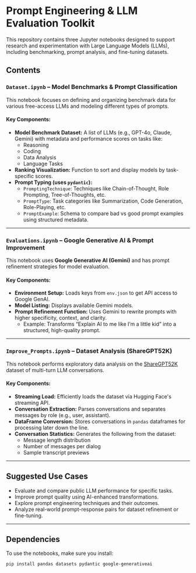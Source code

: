 # Prompt Engineering & LLM Evaluation Toolkit

This repository contains three Jupyter notebooks designed to support research and experimentation with Large Language Models (LLMs), including benchmarking, prompt analysis, and fine-tuning datasets.

## Contents

### `Dataset.ipynb` – Model Benchmarks & Prompt Classification

This notebook focuses on defining and organizing benchmark data for various free-access LLMs and modeling different types of prompts.

#### Key Components:
- **Model Benchmark Dataset:** A list of LLMs (e.g., GPT-4o, Claude, Gemini) with metadata and performance scores on tasks like:
  - Reasoning
  - Coding
  - Data Analysis
  - Language Tasks
- **Ranking Visualization:** Function to sort and display models by task-specific scores.
- **Prompt Typing (uses `pydantic`):**
  - `PromptingTechnique`: Techniques like Chain-of-Thought, Role Prompting, Tree-of-Thoughts, etc.
  - `PromptType`: Task categories like Summarization, Code Generation, Role-Playing, etc.
  - `PromptExample`: Schema to compare bad vs good prompt examples using structured metadata.

---

### `Evaluations.ipynb` – Google Generative AI & Prompt Improvement

This notebook uses **Google Generative AI (Gemini)** and has prompt refinement strategies for model evaluation.

#### Key Components:
- **Environment Setup:** Loads keys from `env.json` to get API access to Google GenAI.
- **Model Listing:** Displays available Gemini models.
- **Prompt Refinement Function:** Uses Gemini to rewrite prompts with higher specificity, context, and clarity.
  - Example: Transforms “Explain AI to me like I’m a little kid” into a structured, high-quality prompt.

---

### `Improve_Prompts.ipynb` – Dataset Analysis (ShareGPT52K)

This notebook performs exploratory data analysis on the [ShareGPT52K](https://huggingface.co/datasets/RyokoAI/ShareGPT52K) dataset of multi-turn LLM conversations.

#### Key Components:
- **Streaming Load:** Efficiently loads the dataset via Hugging Face's streaming API.
- **Conversation Extraction:** Parses conversations and separates messages by role (e.g., user, assistant).
- **DataFrame Conversion:** Stores conversations in `pandas` dataframes for processing later down the line.
- **Conversation Statistics:** Generates the following from the dataset:
  - Message length distribution
  - Number of messages per dialog
  - Sample transcript previews

---

## Suggested Use Cases

- Evaluate and compare public LLM performance for specific tasks.
- Improve prompt quality using AI-enhanced transformations.
- Explore prompt engineering techniques and their outcomes.
- Analyze real-world prompt-response pairs for dataset refinement or fine-tuning.

---

## Dependencies

To use the notebooks, make sure you install:
```bash
pip install pandas datasets pydantic google-generativeai
